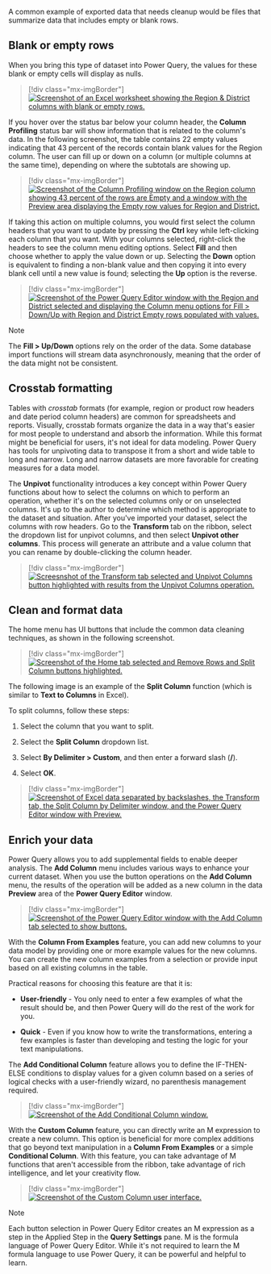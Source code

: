A common example of exported data that needs cleanup would be files that summarize data that includes empty or blank rows.

## Blank or empty rows

When you bring this type of dataset into Power Query, the values for these blank or empty cells will display as nulls.

> [!div class="mx-imgBorder"]
> [![Screenshot of an Excel worksheet showing the Region & District columns with blank or empty rows.](../media/4-1-blank.png)](../media/4-1-blank.png#lightbox)

If you hover over the status bar below your column header, the **Column Profiling** status bar will show information that is related to the column's data. In the following screenshot, the table contains 22 empty values indicating that 43 percent of the records contain blank values for the Region column. The user can fill up or down on a column (or multiple columns at the same time), depending on where the subtotals are showing up.

> [!div class="mx-imgBorder"]
> [![Screenshot of the Column Profiling window on the Region column showing 43 percent of the rows are Empty and a window with the Preview area displaying the Empty row values for Region and District.](../media/4-2-region.png)](../media/4-2-region.png#lightbox)

If taking this action on multiple columns, you would first select the column headers that you want to update by pressing the **Ctrl** key while left-clicking each column that you want. With your columns selected, right-click the headers to see the column menu editing options. Select **Fill** and then choose whether to apply the value down or up. Selecting the **Down** option is equivalent to finding a non-blank value and then copying it into every blank cell until a new value is found; selecting the **Up** option is the reverse.

> [!div class="mx-imgBorder"]
> [![Screenshot of the Power Query Editor window with the Region and District selected and displaying the Column menu options for Fill > Down/Up with Region and District Empty rows populated with values.](../media/4-3-fill-down.png)](../media/4-3-fill-down.png#lightbox)

> [!NOTE]
> The **Fill > Up/Down** options rely on the order of the data. Some database import functions will stream data asynchronously, meaning that the order of the data might not be consistent.

## Crosstab formatting

Tables with *crosstab* formats (for example, region or product row headers and date period column headers) are common for spreadsheets and reports. Visually, crosstab formats organize the data in a way that's easier for most people to understand and absorb the information. While this format might be beneficial for users, it's not ideal for data modeling. Power Query has tools for unpivoting data to transpose it from a short and wide table to long and narrow. Long and narrow datasets are more favorable for creating measures for a data model.

The **Unpivot** functionality introduces a key concept within Power Query functions about how to select the columns on which to perform an operation, whether it's on the selected columns only or on unselected columns. It's up to the author to determine which method is appropriate to the dataset and situation. After you've imported your dataset, select the columns with row headers. Go to the **Transform** tab on the ribbon, select the dropdown list for unpivot columns, and then select **Unpivot other columns**. This process will generate an attribute and a value column that you can rename by double-clicking the column header.

> [!div class="mx-imgBorder"]
> [![Screesnshot of the Transform tab selected and Unpivot Columns button highlighted with results from the Unpivot Columns operation.](../media/4-4-unpivot.png)](../media/4-4-unpivot.png#lightbox)

## Clean and format data

The home menu has UI buttons that include the common data cleaning techniques, as shown in the following screenshot.

> [!div class="mx-imgBorder"]
> [![Screenshot of the Home tab selected and Remove Rows and Split Column buttons highlighted.](../media/4-5-clean.png)](../media/4-5-clean.png#lightbox)

The following image is an example of the **Split Column** function (which is similar to **Text to Columns** in Excel).

To split columns, follow these steps:

1. Select the column that you want to split.

1. Select the **Split Column** dropdown list.

1. Select **By Delimiter > Custom**, and then enter a forward slash (**/**).

1. Select **OK**.

> [!div class="mx-imgBorder"]
> [![Screenshot of Excel data separated by backslashes, the Transform tab, the Split Column by Delimiter window, and the Power Query Editor window with Preview.](../media/4-6-split.png)](../media/4-6-split.png#lightbox)

## Enrich your data

Power Query allows you to add supplemental fields to enable deeper analysis. The **Add Column** menu includes various ways to enhance your current dataset. When you use the button operations on the **Add Column** menu, the results of the operation will be added as a new column in the data **Preview** area of the **Power Query Editor** window.

> [!div class="mx-imgBorder"]
> [![Screenshot of the Power Query Editor window with the Add Column tab selected to show buttons.](../media/4-7-add-column.png)](../media/4-7-add-column.png#lightbox)

With the **Column From Examples** feature, you can add new columns to your data model by providing one or more example values for the new columns. You can create the new column examples from a selection or provide input based on all existing columns in the table.

Practical reasons for choosing this feature are that it is:

- **User-friendly** - You only need to enter a few examples of what the result should be, and then Power Query will do the rest of the work for you.

- **Quick** - Even if you know how to write the transformations, entering a few examples is faster than developing and testing the logic for your text manipulations.

The **Add Conditional Column** feature allows you to define the IF-THEN-ELSE conditions to display values for a given column based on a series of logical checks with a user-friendly wizard, no parenthesis management required.

> [!div class="mx-imgBorder"]
> [![Screenshot of the Add Conditional Column window.](../media/4-8-conditional.png)](../media/4-8-conditional.png#lightbox)

With the **Custom Column** feature, you can directly write an M expression to create a new column. This option is beneficial for more complex additions that go beyond text manipulation in a **Column From Examples** or a simple **Conditional Column**. With this feature, you can take advantage of M functions that aren't accessible from the ribbon, take advantage of rich intelligence, and let your creativity flow.

> [!div class="mx-imgBorder"]
> [![Screenshot of the Custom Column user interface.](../media/4-9-custom.png)](../media/4-9-custom.png#lightbox)

> [!NOTE]
> Each button selection in Power Query Editor creates an M expression as a step in the Applied Step in the **Query Settings** pane. M is the formula language of Power Query Editor. While it's not required to learn the M formula language to use Power Query, it can be powerful and helpful to learn.
